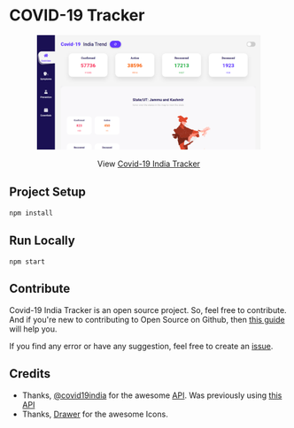 # COVID-19 Tracker

<p align="center">
<img src="./src/assets/screesnhot.png" width="80%">
</p>

<p align="center">
  View <a href="https://covidindiatracker.netlify.app/">Covid-19 India Tracker</a>
</p>

## Project Setup

```
npm install
```

## Run Locally

```
npm start
```

## Contribute

Covid-19 India Tracker is an open source project. So, feel free to contribute. And if you're new to contributing to Open Source on Github, then [this guide](https://guides.github.com/activities/contributing-to-open-source/) will help you.

If you find any error or have any suggestion, feel free to create an [issue](https://github.com/PrinceSumberia/covid-19-tracker/issues/new).

## Credits

- Thanks, [@covid19india](https://github.com/covid19india) for the awesome [API](https://api.covid19india.org/). Was previously using [this API](https://api.rootnet.in/covid19-in/)
- Thanks, [Drawer](https://drawer.design/products/coronavirus-icons) for the awesome Icons.
